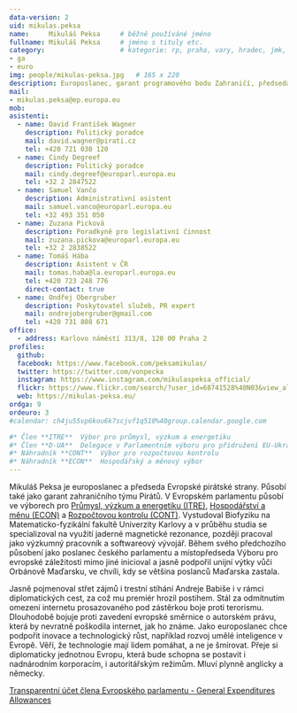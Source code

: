 ```yaml
---
data-version: 2
uid: mikulas.peksa
name:     Mikuláš Peksa  	# běžně používáné jméno
fullname: Mikuláš Peksa  	# jméno s tituly etc.
category:                 	# kategorie: rp, praha, vary, hradec, jmk, senat
- ga
- euro
img: people/mikulas-peksa.jpg   # 165 x 220
description: Europoslanec, garant programového bodu Zahraničí, předseda Evropské pirátské strany
mail:
- mikulas.peksa@ep.europa.eu
mob:
asistenti:
  - name: David František Wagner
    description: Politický poradce
    mail: david.wagner@pirati.cz
    tel: +420 721 030 120
  - name: Cindy Degreef
    description: Politický poradce
    mail: cindy.degreef@europarl.europa.eu
    tel: +32 2 2847522
  - name: Samuel Vančo
    description: Administrativní asistent
    mail: samuel.vanco@europarl.europa.eu
    tel: +32 493 351 050
  - name: Zuzana Picková
    description: Poradkyně pro legislativní činnost
    mail: zuzana.pickova@europarl.europa.eu
    tel: +32 2 2838522
  - name: Tomáš Hába
    description: Asistent v ČR
    mail: tomas.haba@la.europarl.europa.eu
    tel: +420 723 248 776
    direct-contact: true
  - name: Ondřej Obergruber
    description: Poskytovatel služeb, PR expert
    mail: ondrejobergruber@gmail.com
    tel: +420 731 808 671    
office: 
  - address: Karlovo náměstí 313/8, 120 00 Praha 2
profiles:
  github:
  facebook: https://www.facebook.com/peksamikulas/
  twitter: https://twitter.com/vonpecka  
  instagram: https://www.instagram.com/mikulaspeksa_official/
  flickr: https://www.flickr.com/search/?user_id=68741528%40N03&view_all=1&text=mikul%C3%A1%C5%A1%20peksa
  web: https://mikulas-peksa.eu/
ordga: 9
ordeuro: 3
#calendar: ch4ju55vp6kou6k7scjvf1q510%40group.calendar.google.com

#* Člen **ITRE**  Výbor pro průmysl, výzkum a energetiku  
#* Člen **D-UA**  Delegace v Parlamentním výboru pro přidružení EU-Ukrajina  
#* Náhradník **CONT**  Výbor pro rozpočtovou kontrolu 
#* Náhradník **ECON**  Hospodářský a měnový výbor  
---
```



Mikuláš Peksa je europoslanec a předseda Evropské pirátské strany. Působí také jako garant zahraničního týmu Pirátů. V Evropském parlamentu působí ve výborech pro [Průmysl, výzkum a energetiku (ITRE)](https://www.europarl.europa.eu/committees/cs/itre/home.html), [Hospodářství a měnu (ECON)](https://www.europarl.europa.eu/committees/cs/econ/home.html) a [Rozpočtovou kontrolu (CONT)](https://www.europarl.europa.eu/committees/cs/cont/home.html). Vystudoval Biofyziku na Matematic­ko-fyzikální fakultě Univerzity Karlovy a v průběhu studia se specializoval na využití jaderné magnetické rezonance, později pracoval jako výzkumný pracovník a softwareový vývojář. Během svého předchozího působení jako poslanec českého parlamentu a místopředseda Výboru pro evropské záležitosti mimo jiné inicioval a jasně podpořil unijní výtky vůči Orbánově Maďarsku, ve chvíli, kdy se většina poslanců Maďarska zastala.

Jasně pojmenoval střet zájmů i trestní stíhání Andreje Babiše i v rámci diplomatických cest, za což mu premiér hrozil postihem. Stál za odmítnutím omezení internetu prosazovaného pod zástěrkou boje proti terorismu. Dlouhodobě bojuje proti zavedení evropské směrnice o autorském právu, která by nevratně poškodila internet, jak ho známe. Jako europoslanec chce podpořit inovace a technologický růst, například rozvoj umělé inteligence v Evropě. Věří, že technologie mají lidem pomáhat, a ne je šmírovat. Přeje si diplomaticky jednotnou Evropu, která bude schopna se postavit i nadnárodním korporacím, i autoritářským režimům. Mluví plynně anglicky a německy.


[Transparentní účet člena Evropského parlamentu - General Expenditures Allowances](https://ib.fio.cz/ib/transparent?a=2001637811)
